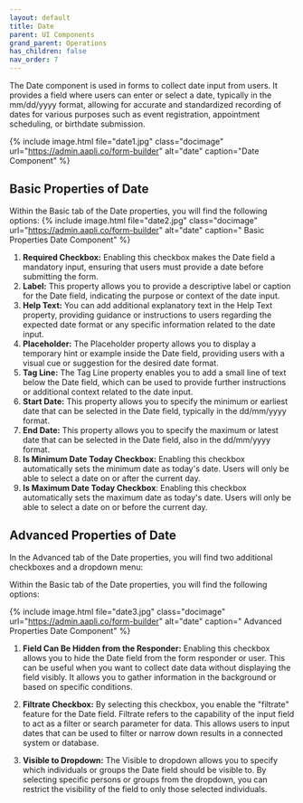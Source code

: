 ```yaml
---
layout: default
title: Date 
parent: UI Components
grand_parent: Operations
has_children: false
nav_order: 7
---
```


The Date component is used in forms to collect date input from users. It provides a field where users can enter or select a date, typically in the mm/dd/yyyy format, allowing for accurate and standardized recording of dates for various purposes such as event registration, appointment scheduling, or birthdate submission.

{% include image.html file="date1.jpg" class="docimage" url="https://admin.aapli.co/form-builder" alt="date" caption="Date Component" %}

## Basic Properties of Date

Within the Basic tab of the Date properties, you will find the following options:
{% include image.html file="date2.jpg" class="docimage" url="https://admin.aapli.co/form-builder" alt="date" caption=" Basic Properties Date Component" %}

1. **Required Checkbox:** Enabling this checkbox makes the Date field a mandatory input, ensuring that users must provide a date before submitting the form.
2. **Label:** This property allows you to provide a descriptive label or caption for the Date field, indicating the purpose or context of the date input.
3. **Help Text:** You can add additional explanatory text in the Help Text property, providing guidance or instructions to users regarding the expected date format or any specific information related to the date input.
4. **Placeholder:** The Placeholder property allows you to display a temporary hint or example inside the Date field, providing users with a visual cue or suggestion for the desired date format.
5. **Tag Line:** The Tag Line property enables you to add a small line of text below the Date field, which can be used to provide further instructions or additional context related to the date input.
6. **Start Date:** This property allows you to specify the minimum or earliest date that can be selected in the Date field, typically in the dd/mm/yyyy format.
7. **End Date:** This property allows you to specify the maximum or latest date that can be selected in the Date field, also in the dd/mm/yyyy format.
8. **Is Minimum Date Today Checkbox:** Enabling this checkbox automatically sets the minimum date as today's date. Users will only be able to select a date on or after the current day.
9. **Is Maximum Date Today Checkbox**: Enabling this checkbox automatically sets the maximum date as today's date. Users will only be able to select a date on or before the current day.

## Advanced Properties of Date

In the Advanced tab of the Date properties, you will find two additional checkboxes and a dropdown menu:

Within the Basic tab of the Date properties, you will find the following options:

{% include image.html file="date3.jpg" class="docimage" url="https://admin.aapli.co/form-builder" alt="date" caption=" Advanced Properties Date Component" %}

1. **Field Can Be Hidden from the Responder:** Enabling this checkbox allows you to hide the Date field from the form responder or user. This can be useful when you want to collect date data without displaying the field visibly. It allows you to gather information in the background or based on specific conditions.

2. **Filtrate Checkbox:** By selecting this checkbox, you enable the "filtrate" feature for the Date field. Filtrate refers to the capability of the input field to act as a filter or search parameter for data. This allows users to input dates that can be used to filter or narrow down results in a connected system or database.

3. **Visible to Dropdown:** The Visible to dropdown allows you to specify which individuals or groups the Date field should be visible to. By selecting specific persons or groups from the dropdown, you can restrict the visibility of the field to only those selected individuals.

